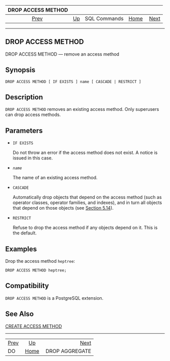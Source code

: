 <!--?xml version="1.0" encoding="UTF-8" standalone="no"?-->

|     DROP ACCESS METHOD    |                                        |              |                                                       |                                                  |
| :-----------------------: | :------------------------------------- | :----------: | ----------------------------------------------------: | -----------------------------------------------: |
| [Prev](sql-do.html "DO")  | [Up](sql-commands.html "SQL Commands") | SQL Commands | [Home](index.html "PostgreSQL 17devel Documentation") |  [Next](sql-dropaggregate.html "DROP AGGREGATE") |

***

## DROP ACCESS METHOD

DROP ACCESS METHOD — remove an access method

## Synopsis

    DROP ACCESS METHOD [ IF EXISTS ] name [ CASCADE | RESTRICT ]

## Description

`DROP ACCESS METHOD` removes an existing access method. Only superusers can drop access methods.

## Parameters

* `IF EXISTS`

    Do not throw an error if the access method does not exist. A notice is issued in this case.

* *`name`*

    The name of an existing access method.

* `CASCADE`

    Automatically drop objects that depend on the access method (such as operator classes, operator families, and indexes), and in turn all objects that depend on those objects (see [Section 5.14](ddl-depend.html "5.14. Dependency Tracking")).

* `RESTRICT`

    Refuse to drop the access method if any objects depend on it. This is the default.

## Examples

Drop the access method `heptree`:

    DROP ACCESS METHOD heptree;

## Compatibility

`DROP ACCESS METHOD` is a PostgreSQL extension.

## See Also

[CREATE ACCESS METHOD](sql-create-access-method.html "CREATE ACCESS METHOD")

***

|                           |                                                       |                                                  |
| :------------------------ | :---------------------------------------------------: | -----------------------------------------------: |
| [Prev](sql-do.html "DO")  |         [Up](sql-commands.html "SQL Commands")        |  [Next](sql-dropaggregate.html "DROP AGGREGATE") |
| DO                        | [Home](index.html "PostgreSQL 17devel Documentation") |                                   DROP AGGREGATE |
